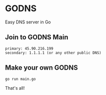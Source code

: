 # GODNS
Easy DNS server in Go

## Join to GODNS Main
```
primary: 45.90.216.199
secondary: 1.1.1.1 (or any other public DNS)
```

## Make your own GODNS
```console
go run main.go
```
That's all!